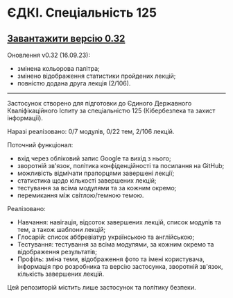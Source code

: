 # ЄДКІ. Спеціальність 125
## [Завантажити версію 0.32](https://github.com/ArchExalt/EDKIApp/blob/main/EDKI-v0.32.apk)

Оновлення v0.32 (16.09.23):

- змінена кольорова палітра;
- змінено відображення статистики пройдених лекцій;
- повністю додана друга лекція (2/106).
  
---
Застосунок створено для підготовки до Єдиного Державного Кваліфікаційного Іспиту за спеціальністю 125 (Кібербезпека та захист інформації).

Наразі реалізовано: 0/7 модулів, 0/22 тем, 2/106 лекцій.

Поточний функціонал:
- вхід через обліковий запис Google та вихід з нього;
- зворотній зв'язок, політика конфіденційності та посилання на GitHub;
- можливість відмічати прапорцями завершені лекції;
- статистика щодо кількості завершених лекцій;
- тестування за всіма модулями та за кожним окремо;
- перемикання між світлою/темною темою.

Реалізовано:
- Навчання: навігація, відсоток завершених лекцій, список модулів та тем, а також шаблони лекцій;
- Глосарій: список аббревіатур українською та англійською;
- Тестування: тестування за всіма модулями, за кожним окремо та відображення результатів;
- Профіль: зміна теми, відображення фото та імені користувача, інформація про розробника та версію застосунка, зворотній зв'язок, кількість завершених лекцій.

Цей репозиторій містить лише застосунок та політику безпеки.
